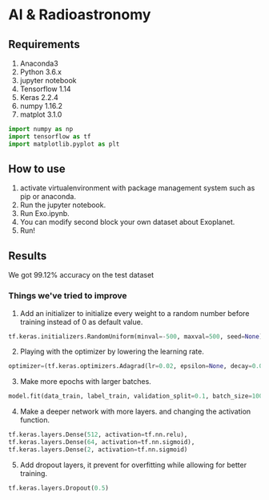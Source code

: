 # AI & Radioastronomy
## Requirements
1. Anaconda3
2. Python 3.6.x
3. jupyter notebook
4. Tensorflow 1.14
5. Keras 2.2.4
6. numpy 1.16.2
7. matplot 3.1.0
````python
import numpy as np
import tensorflow as tf
import matplotlib.pyplot as plt
````
## How to use
1. activate virtualenvironment with package management system such as pip or anaconda.
2. Run the jupyter notebook.
3. Run Exo.ipynb.
4. You can modify second block your own dataset about Exoplanet.
5. Run!

## Results
We got 99.12% accuracy on the test dataset

### Things we've tried to improve
1. Add an initializer to initialize every weight to a random number before training instead of 0 as default value.
  ````python
  tf.keras.initializers.RandomUniform(minval=-500, maxval=500, seed=None)
  ````
2. Playing with the optimizer by lowering the learning rate.
  ````python
  optimizer=(tf.keras.optimizers.Adagrad(lr=0.02, epsilon=None, decay=0.0)
  ````
3. Make more epochs with larger batches.
  ````python
  model.fit(data_train, label_train, validation_split=0.1, batch_size=100, epochs=5)
  ````
4. Make a deeper network with more layers. and changing the activation function.
  ````python
  tf.keras.layers.Dense(512, activation=tf.nn.relu),
  tf.keras.layers.Dense(64, activation=tf.nn.sigmoid),
  tf.keras.layers.Dense(2, activation=tf.nn.sigmoid)
  ````
5. Add dropout layers, it prevent for overfitting while allowing for better training.
  ````python
  tf.keras.layers.Dropout(0.5)
  ````
